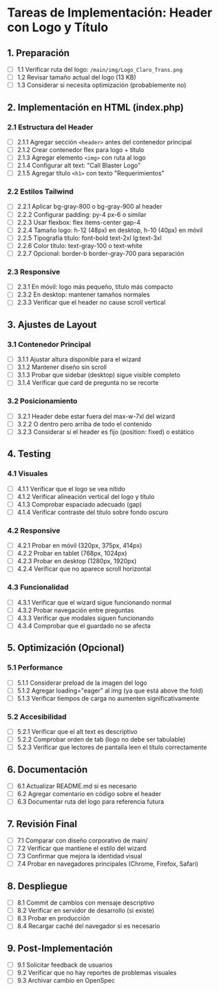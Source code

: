 # Tareas de Implementación: Header con Logo y Título

## 1. Preparación
- [ ] 1.1 Verificar ruta del logo: `/main/img/Logo_Claro_Trans.png`
- [ ] 1.2 Revisar tamaño actual del logo (13 KB)
- [ ] 1.3 Considerar si necesita optimización (probablemente no)

## 2. Implementación en HTML (index.php)

### 2.1 Estructura del Header
- [ ] 2.1.1 Agregar sección `<header>` antes del contenedor principal
- [ ] 2.1.2 Crear contenedor flex para logo + título
- [ ] 2.1.3 Agregar elemento `<img>` con ruta al logo
- [ ] 2.1.4 Configurar alt text: "Call Blaster Logo"
- [ ] 2.1.5 Agregar título `<h1>` con texto "Requerimientos"

### 2.2 Estilos Tailwind
- [ ] 2.2.1 Aplicar bg-gray-800 o bg-gray-900 al header
- [ ] 2.2.2 Configurar padding: py-4 px-6 o similar
- [ ] 2.2.3 Usar flexbox: flex items-center gap-4
- [ ] 2.2.4 Tamaño logo: h-12 (48px) en desktop, h-10 (40px) en móvil
- [ ] 2.2.5 Tipografía título: font-bold text-2xl lg:text-3xl
- [ ] 2.2.6 Color título: text-gray-100 o text-white
- [ ] 2.2.7 Opcional: border-b border-gray-700 para separación

### 2.3 Responsive
- [ ] 2.3.1 En móvil: logo más pequeño, título más compacto
- [ ] 2.3.2 En desktop: mantener tamaños normales
- [ ] 2.3.3 Verificar que el header no cause scroll vertical

## 3. Ajustes de Layout

### 3.1 Contenedor Principal
- [ ] 3.1.1 Ajustar altura disponible para el wizard
- [ ] 3.1.2 Mantener diseño sin scroll
- [ ] 3.1.3 Probar que sidebar (desktop) sigue visible completo
- [ ] 3.1.4 Verificar que card de pregunta no se recorte

### 3.2 Posicionamiento
- [ ] 3.2.1 Header debe estar fuera del max-w-7xl del wizard
- [ ] 3.2.2 O dentro pero arriba de todo el contenido
- [ ] 3.2.3 Considerar si el header es fijo (position: fixed) o estático

## 4. Testing

### 4.1 Visuales
- [ ] 4.1.1 Verificar que el logo se vea nítido
- [ ] 4.1.2 Verificar alineación vertical del logo y título
- [ ] 4.1.3 Comprobar espaciado adecuado (gap)
- [ ] 4.1.4 Verificar contraste del título sobre fondo oscuro

### 4.2 Responsive
- [ ] 4.2.1 Probar en móvil (320px, 375px, 414px)
- [ ] 4.2.2 Probar en tablet (768px, 1024px)
- [ ] 4.2.3 Probar en desktop (1280px, 1920px)
- [ ] 4.2.4 Verificar que no aparece scroll horizontal

### 4.3 Funcionalidad
- [ ] 4.3.1 Verificar que el wizard sigue funcionando normal
- [ ] 4.3.2 Probar navegación entre preguntas
- [ ] 4.3.3 Verificar que modales siguen funcionando
- [ ] 4.3.4 Comprobar que el guardado no se afecta

## 5. Optimización (Opcional)

### 5.1 Performance
- [ ] 5.1.1 Considerar preload de la imagen del logo
- [ ] 5.1.2 Agregar loading="eager" al img (ya que está above the fold)
- [ ] 5.1.3 Verificar tiempos de carga no aumenten significativamente

### 5.2 Accesibilidad
- [ ] 5.2.1 Verificar que el alt text es descriptivo
- [ ] 5.2.2 Comprobar orden de tab (logo no debe ser tabulable)
- [ ] 5.2.3 Verificar que lectores de pantalla leen el título correctamente

## 6. Documentación

- [ ] 6.1 Actualizar README.md si es necesario
- [ ] 6.2 Agregar comentario en código sobre el header
- [ ] 6.3 Documentar ruta del logo para referencia futura

## 7. Revisión Final

- [ ] 7.1 Comparar con diseño corporativo de main/
- [ ] 7.2 Verificar que mantiene el estilo del wizard
- [ ] 7.3 Confirmar que mejora la identidad visual
- [ ] 7.4 Probar en navegadores principales (Chrome, Firefox, Safari)

## 8. Despliegue

- [ ] 8.1 Commit de cambios con mensaje descriptivo
- [ ] 8.2 Verificar en servidor de desarrollo (si existe)
- [ ] 8.3 Probar en producción
- [ ] 8.4 Recargar caché del navegador si es necesario

## 9. Post-Implementación

- [ ] 9.1 Solicitar feedback de usuarios
- [ ] 9.2 Verificar que no hay reportes de problemas visuales
- [ ] 9.3 Archivar cambio en OpenSpec
